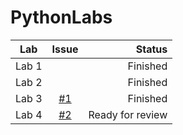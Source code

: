 # PythonLabs

| Lab      |     Issue     |  Status |
|----------|:-------------:|--------:|
|Lab 1     |               | Finished |
|Lab 2     |               | Finished |
|Lab 3     | [#1](https://github.com/DJmoster/PythonLabs/issues/1) | Finished |
|Lab 4     | [#2](https://github.com/DJmoster/PythonLabs/issues/2) | Ready for review |
